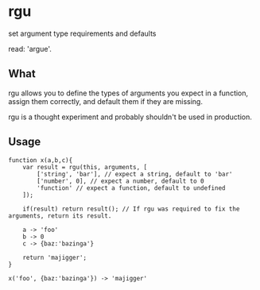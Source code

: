 # rgu

set argument type requirements and defaults

read: 'argue'. 

## What

rgu allows you to define the types of arguments you expect in a function, assign them correctly, and default them if they are missing.

rgu is a thought experiment and probably shouldn't be used in production.

## Usage

```
function x(a,b,c){
    var result = rgu(this, arguments, [
        ['string', 'bar'], // expect a string, default to 'bar'
        ['number', 0], // expect a number, default to 0
        'function' // expect a function, default to undefined
    ]);

    if(result) return result(); // If rgu was required to fix the arguments, return its result.

    a -> 'foo'
    b -> 0
    c -> {baz:'bazinga'}

    return 'majigger';
}

x('foo', {baz:'bazinga'}) -> 'majigger'
```